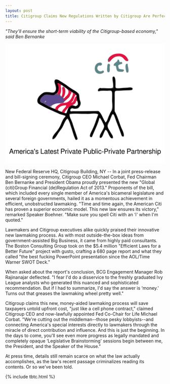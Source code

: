```yaml
---
layout: post
title: Citigroup Claims New Regulations Written by Citigroup Are Perfect For Citigroup
---
```


*"They'll ensure the short-term viability of the Citigroup-based economy," said Ben Bernanke*

![Citi Stick Figures](/assets/2013-06-03-citi.svg)

New Federal Reserve HQ, Citigroup Building, NY -- In a joint press-release and bill-signing ceremony, Citigroup CEO Michael Corbat, Fed Chairman Ben Bernanke and President Obama proudly presented the new "Global (citi)Group Financial (de)Regulation Act of 2013." Proponents of the bill, which included every single member of America's bicameral legislature and several foreign governments, hailed it as a momentous achievement in efficient, unobstructed lawmaking. "Time and time again, the American Citi has proven a superior economic model. This new law ensures its victory," remarked Speaker Boehner. "Make sure you spell Citi with an ‘i' when I'm quoted."

Lawmakers and Citigroup executives alike quickly praised their innovative new lawmaking process. As with most outside-the-box ideas from government-assisted Big Business, it came from highly paid consultants. The Boston Consulting Group took on the $5.4 million "Efficient Laws for a Better Future" project with gusto, crafting a 680 page report and what they called "the best fucking PowerPoint presentation since the AOL/Time Warner SWOT Deck."

When asked about the report's conclusion, BCG Engagement Manager Rob Rajinanajar deflected. "I fear I'd do a disservice to the freshly graduated Ivy League analysts who generated this nuanced and sophisticated recommendation. But if I had to summarize, I'd say the answer is ‘money.' Turns out that greases the lawmaking wheel pretty well."

Citigroup claims this new, money-aided lawmaking process will save taxpayers untold upfront cost, "just like a cell phone contract," claimed Citigroup CEO and now-lawfully appointed Fed Co-Chair for Life Michael Corbat. "We're cutting out the middleman--those pesky lobbyists--and connecting America's special interests directly to lawmakers through the miracle of direct contribution and influence. And this is just the beginning. In the days to come, you'll see even more progress as legally mandated and completely opaque ‘Legislative Brainstorming' sessions begin between me, the President, and the Speaker of the House."

At press time, details still remain scarce on what the law actually accomplishes, as the law's recent passage criminalizes reading its contents. Or so we've been told.

{% include tbtc.html %}
